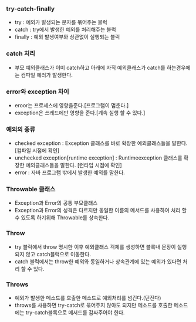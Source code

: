 ### try-catch-finally
 - try : 예외가 발생되는 문자를 묶어주는 블럭
 - catch : try에서 발생한 예외를 처리해주는 블럭
 - finally : 예외 발생여부와 상관없이 실행되는 블럭 

### catch 처리 
 - 부모 예외클래스가 이미 catch하고 아래에 자직 예외클래스가 catch를 하는경우에는 컴파일 에러가 발생한다.

### error와 exception 차이 
 - eroor는 프로세스에 영향을준다.[프로그램이 멈춘다.]
 - exception은 쓰레드에만 영향을 준다.[계속 실행 할 수 있다.]

### 예외의 종류 
 - checked exception : Exception 클래스를 바로 확장한 예외클래스들을 말한다. [컴파일 시점에 확인]
 - unchecked exception[runtime exception] : Runtimeexception 클래스를 확장한 예외클래스들을 말한다. [런타입 시점에 확인]
 - error : 자바 프로그램 밖에서 발생한 예외를 말한다.

### Throwable 클래스 
 - Exception과 Error의 공통 부모클래스 
 - Exception과 Error의 성격은 다르지만 동일한 이름의 메서드를 사용하여 처리 할 수 있도록 하기위해 Throwable를 상속한다.

### Throw
 - try 블럭에서 throw 명시한 이후 예외클래스 객체를 생성하면 블록내 문장이 실행되지 않고 catch블럭으로 이동한다.
 - catch 블럭에서는 throw한 예외와 동일하거나 상속관계에 있는 예외가 있다면 처리 할 수 있다.

### Throws 
 - 예외가 발생한 메소드를 호출한 메소드로 예외처리를 넘긴다.(던진다)
 - throws를 사용하면 try-catch로 묶어주지 않아도 되지만 메소드를 호출한 메소드에는 try-catch블록으로 메서드를 감싸주어야 힌다.

  
